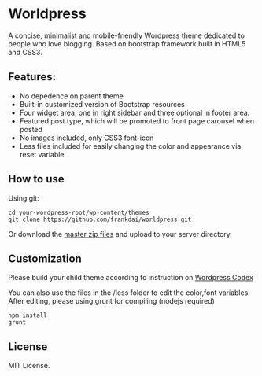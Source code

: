 # Worldpress 

A concise, minimalist and mobile-friendly Wordpress theme dedicated to people who love blogging. Based on bootstrap framework,built in HTML5 and CSS3.

## Features:
* No depedence on parent theme
* Built-in customized version of Bootstrap resources
* Four widget area, one in right sidebar and three optional in footer area. 
* Featured post type, which will be promoted to front page carousel when posted
* No images included, only CSS3 font-icon
* Less files included for easily changing the color and appearance via reset variable

## How to use
Using git:
```shell
cd your-wordpress-root/wp-content/themes
git clone https://github.com/frankdai/worldpress.git 
```
Or download the [master zip files](https://github.com/frankdai/worldpress/archive/master.zip) and upload to your server directory.

## Customization
Please build your child theme according to instruction on [Wordpress Codex](https://codex.wordpress.org/Child_Themes)

You can also use the files in the /less folder to edit the color,font variables. After editing, please using grunt for compiling (nodejs required)

```shell
npm install
grunt
```

## License
MIT License. 



